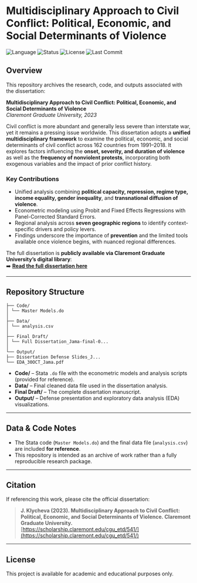 # **Multidisciplinary Approach to Civil Conflict: Political, Economic, and Social Determinants of Violence**  

![Language](https://img.shields.io/badge/language-Stata-blue.svg)
![Status](https://img.shields.io/badge/status-archived-lightgrey.svg)
![License](https://img.shields.io/badge/license-academic-green.svg)
![Last Commit](https://img.shields.io/github/last-commit/<your-username>/<your-repo-name>)

## **Overview**  
This repository archives the research, code, and outputs associated with the dissertation:  

**Multidisciplinary Approach to Civil Conflict: Political, Economic, and Social Determinants of Violence**  
*Claremont Graduate University, 2023*  

Civil conflict is more abundant and generally less severe than interstate war, yet it remains a pressing issue worldwide. This dissertation adopts a **unified multidisciplinary framework** to examine the political, economic, and social determinants of civil conflict across 162 countries from 1991–2018. It explores factors influencing the **onset, severity, and duration of violence** as well as the **frequency of nonviolent protests**, incorporating both exogenous variables and the impact of prior conflict history.  

### **Key Contributions**  
- Unified analysis combining **political capacity, repression, regime type, income equality, gender inequality**, and **transnational diffusion of violence**.  
- Econometric modeling using Probit and Fixed Effects Regressions with Panel-Corrected Standard Errors.  
- Regional analysis across **seven geographic regions** to identify context-specific drivers and policy levers.  
- Findings underscore the importance of **prevention** and the limited tools available once violence begins, with nuanced regional differences.  

The full dissertation is **publicly available via Claremont Graduate University’s digital library**:  
➡️ [**Read the full dissertation here**](https://scholarship.claremont.edu/cgu_etd/541/)  

---

## **Repository Structure**  

```
├── Code/
│ └── Master Models.do
│
├── Data/
│ └── analysis.csv
│
├── Final Draft/
│ └── Full Dissertation_Jama-final-0...
│
└── Output/
├── Dissertation Defense Slides_J...
└── EDA_30OCT_Jama.pdf
```

- **Code/** – Stata `.do` file with the econometric models and analysis scripts (provided for reference).  
- **Data/** – Final cleaned data file used in the dissertation analysis.  
- **Final Draft/** – The complete dissertation manuscript.  
- **Output/** – Defense presentation and exploratory data analysis (EDA) visualizations.  

---

## **Data & Code Notes**  
- The Stata code (`Master Models.do`) and the final data file (`analysis.csv`) are included **for reference**.  
- This repository is intended as an archive of work rather than a fully reproducible research package.  

---

## **Citation**  
If referencing this work, please cite the official dissertation:  

> **J. Klycheva (2023). Multidisciplinary Approach to Civil Conflict: Political, Economic, and Social Determinants of Violence. Claremont Graduate University.**  
> [https://scholarship.claremont.edu/cgu_etd/541/](https://scholarship.claremont.edu/cgu_etd/541/)  

---

## **License**  
This project is available for academic and educational purposes only.  






